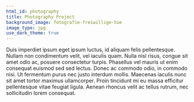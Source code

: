 ```yaml
---
html_id: photography
title: Photography Project
background_image: fotografie-freiwillige-hue
image_type: jpg
use_dark_theme: true
---
```


Duis imperdiet ipsum eget ipsum luctus, id aliquam felis pellentesque. Nullam non condimentum velit, vel iaculis quam. Nulla nisl risus, congue sit amet odio ac, posuere consectetur turpis. Phasellus vel mauris ut enim consequat euismod sed sed lectus. Donec ac commodo odio, in commodo nisi. Ut fermentum purus nec justo interdum mollis. Maecenas iaculis nunc sit amet tortor maximus ullamcorper. Proin tincidunt mi eu massa efficitur pellentesque vitae feugiat ligula. Aenean rhoncus velit ac tellus rutrum, nec sollicitudin lorem consequat.